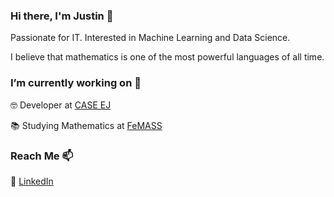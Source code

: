 ### Hi there, I'm Justin 👋

Passionate for IT. Interested in Machine Learning and Data Science. 

I believe that mathematics is one of the most powerful languages of all time.

### I’m currently working on 🔭

🤓 Developer at [CASE EJ](https://www.caseej.com.br/)

📚 Studying Mathematics at [FeMASS](http://www.macae.rj.gov.br/femass/conteudo/titulo/apresentacao)

### Reach Me 📫

:briefcase: [LinkedIn](https://www.linkedin.com/in/mccarthydev/)


